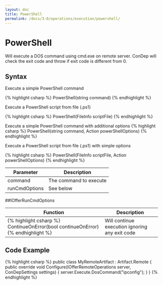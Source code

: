```yaml
---
layout: doc
title: PowerShell
permalink: /docs/3-0/operations/execution/powershell/
---
```


PowerShell
==========

Will execute a DOS command using cmd.exe on remote server. ConDep will check the exit code and throw if exit code is different from 0.

## Syntax

Execute a simple PowerShell command

{% highlight csharp %}
PowerShell(string command)
{% endhighlight %}

Execute a PowerShell script from file (.ps1)

{% highlight csharp %}
PowerShell(FileInfo scriptFile)
{% endhighlight %}

Execute a simple PowerShell command with additional options
{% highlight csharp %}
PowerShell(string command, Action<IOfferPowerShellOptions> powerShellOptions)
{% endhighlight %}

Execute a PowerShell script from file (.ps1) with simple options

{% highlight csharp %}
PowerShell(FileInfo scriptFile, Action<IOfferPowerShellOptions> powerShellOptions)
{% endhighlight %}

<table>
	<thead>
		<tr>
			<th>Parameter</th>
			<th>Description</th>
		</tr>
	</thead>
	<tbody>
		<tr>
			<td>command</td>
			<td>The command to execute</td>
		</tr>
		<tr>
			<td>runCmdOptions</td>
			<td>See below</td>
		</tr>
	</tbody>
</table>

##IOfferRunCmdOptions

<table>
	<thead>
		<tr>
			<th>Function</th>
			<th>Description</th>
		</tr>
	</thead>
	<tbody>
		<tr>
			<td>
{% highlight csharp %}
ContinueOnError(bool continueOnError)
{% endhighlight %}
			</td>
			<td>
				Will continue execution ignoring any exit code
			</td>
		</tr>
	</tbody>
</table>

## Code Example

{% highlight csharp %}
public class MyRemoteArtifact : Artifact.Remote
{
  public override void Configure(IOfferRemoteOperations server, ConDepSettings settings)
  {
    server.Execute.DosCommand("ipconfig");
  }
}
{% endhighlight %}
